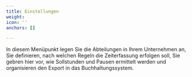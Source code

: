 ```yaml
---
title: Einstellungen
weight: 
icon: ''
anchors: []

---
```

In diesem Menüpunkt legen Sie die Abteilungen in Ihrem Unternehmen an, Sie definieren, nach welchen Regeln die Zeiterfassung erfolgen soll, Sie gebren hier vor, wie Sollstunden und Pausen ermittelt werden und organisieren den Export in das Buchhaltungssystem.